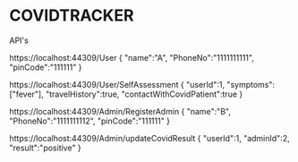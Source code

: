 # COVIDTRACKER
API's

https://localhost:44309/User 
{
    "name":"A",
    "PhoneNo":"1111111111",
    "pinCode":"111111"
}



https://localhost:44309/User/SelfAssessment
{
    "userId":1,
    "symptoms":["fever"],
    "travelHistory":true,
    "contactWithCovidPatient":true
}

https://localhost:44309/Admin/RegisterAdmin
{
    "name":"B",
    "PhoneNo":"1111111112",
    "pinCode":"111111"
}


https://localhost:44309/Admin/updateCovidResult
{ 
     "userId":1,
     "adminId":2,
     "result":"positive"
}
